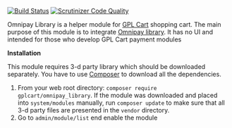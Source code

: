 [![Build Status](https://scrutinizer-ci.com/g/gplcart/omnipay_library/badges/build.png?b=master)](https://scrutinizer-ci.com/g/gplcart/omnipay_library/build-status/master)
[![Scrutinizer Code Quality](https://scrutinizer-ci.com/g/gplcart/omnipay_library/badges/quality-score.png?b=master)](https://scrutinizer-ci.com/g/gplcart/omnipay_library/?branch=master)

Omnipay Library is a helper module for [GPL Cart](https://github.com/gplcart/gplcart) shopping cart. The main purpose of this module is to integrate [Omnipay library](https://github.com/thephpleague/omnipay). It has no UI and intended for those who develop GPL Cart payment modules

**Installation**

This module requires 3-d party library which should be downloaded separately. You have to use [Composer](https://getcomposer.org) to download all the dependencies.

1. From your web root directory: `composer require gplcart/omnipay_library`. If the module was downloaded and placed into `system/modules` manually, run `composer update` to make sure that all 3-d party files are presented in the `vendor` directory.
2. Go to `admin/module/list` end enable the module